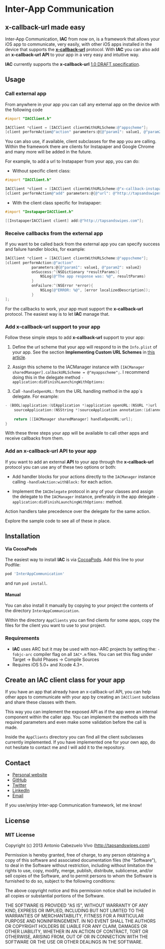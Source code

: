 # Inter-App Communication

## x-callback-url made easy

Inter-App Communication, **IAC** from now on, is a framework that allows your iOS app to communicate, very easily, with other iOS apps installed in the device that supports the [**x-callback-url**](http://x-callback-url.com/) protocol. With **IAC** you can also add an **x-callback-url** **API** to your app in a very easy and intuitive way.

**IAC** currently supports the **x-callback-url** [1.0 DRAFT specification](http://x-callback-url.com/specifications/).


## Usage

### Call external app

From anywhere in your app you can call any external app on the device with the following code

```objective-c
#import "IACClient.h"

IACClient *client = [IACClient clientWithURLScheme:@"appscheme"];
[client performAction@"action" parameters:@{@"param1": value1, @"param2": value2}];
```


You can also use, if available, client subclasses for the app you are calling. Within the framework there are clients for Instapaper and Google Chrome and many more will be added in the future. 

For example, to add a url to Instapaper from your app, you can do:

* Without specific client class:

```objective-c
#import "IACClient.h"

IACClient *client = [IACClient clientWithURLScheme:@"x-callback-instapaper"];
[client performAction@"add" parameters:@{@"url": @"http://tapsandswipes.com"}];
```

* With the client class specific for Instapaper:

```objective-c
#import "InstapaperIACClient.h"

[[InstapaperIACClient client] add:@"http://tapsandswipes.com"];
```


### Receive callbacks from the external app

If you want to be called back from the external app you can specify success and failure handler blocks, for example:

```objective-c
IACClient *client = [IACClient clientWithURLScheme:@"appscheme"];
[client performAction:@"action"
            parameters:@{@"param1": value1, @"param2": value2}
            onSuccess:^(NSDictionary *resultParams){
                NSLog(@"The app response was: %@", resultParams)
            }
            onFailure:^(NSError *error){
                NSLog(@"ERROR: %@", [error localizedDescription]);
            }
];
```

 
For the callbacks to work, your app must support the **x-callback-url** protocol. The easiest way is to let **IAC** manage that.

### Add x-callback-url support to your app

Follow these simple steps to add **x-callback-url** support to your app:

1. Define the url scheme that your app will respond to in the `Info.plist` of your app. See the section **Implementing Custom URL Schemes** in [this article](http://developer.apple.com/library/ios/#DOCUMENTATION/iPhone/Conceptual/iPhoneOSProgrammingGuide/AdvancedAppTricks/AdvancedAppTricks.html#//apple_ref/doc/uid/TP40007072-CH7-SW50).
 
2. Assign this scheme to the IACManager instance with `[IACManager sharedManager].calbackURLScheme = @"myappscheme";`. I recommend doing this in the delegate method `-application:didFinishLaunchingWithOptions:`

3. Call `-handleOpenURL:` from the URL handling method in the app`s delegate. For example:

```objective-c
- (BOOL)application:(UIApplication *)application openURL:(NSURL *)url 
    sourceApplication:(NSString *)sourceApplication annotation:(id)annotation {
            
    return [[IACManager sharedManager] handleOpenURL:url];
}
```

With these three steps your app will be available to call other apps and receive callbacks from them.

### Add an x-callback-url API to your app

If you want to add an external **API** to your app through the **x-callback-url** protocol you can use any of these two options or both:

- Add handler blocks for your actions directly to the `IACManager` instance calling `-handleAction:withBlock:` for each action.

- Implement the `IACDelegate` protocol in any of your classes and assign the delegate to the `IACManager` instance, preferably in the app delegate `-application:didFinishLaunchingWithOptions:` method.

Action handlers take precedence over the delegate for the same action.

Explore the sample code to see all of these in place.



## Installation

#### Via CocoaPods
 
The easiest way to install **IAC** is via [CocoaPods](http://cocoapods.org). Add this line to your Podfile:
 
```sh
pod 'InterAppCommunication'
```

and run `pod install`. 
 
#### Manual
 
You can also install it manually by copying to your project the contents of the directory `InterAppCommunication`.

Within the directory `AppClients` you can find clients for some apps, copy the files for the client you want to use to your project. 


### Requirements

* **IAC** uses ARC but it may be used with non-ARC projects by setting the: ` -fobjc-arc ` compiler flag on all ` IAC*.m ` files. You can set this flag under Target -> Build Phases -> Compile Sources
* Requires iOS 5.0+ and Xcode 4.3+.



## Create an IAC client class for your app

If you have an app that already have an x-callback-url API, you can help other apps to communicate with your app by creating an `IACClient` subclass and share these classes with them.

This way you can implement the exposed API as if the app were an internal component within the caller app. You can implement the methods with the required parameters and even make some validation before the call is made.

Inside the `AppClients` directory you can find all the client subclasses currently implemented. If you have implemented one for your own app, do not hesitate to contact me and I will add it to the repository. 



## Contact

- [Personal website](http://tapsandswipes.com)
- [GitHub](http://github.com/tapsandswipes)
- [Twitter](http://twitter.com/acvivo)
- [LinkedIn](http://www.linkedin.com/in/acvivo)
- [Email](mailto:antonio@tapsandswipes.com)

If you use/enjoy Inter-app Communication framework, let me know!



## License

### MIT License

Copyright (c) 2013 Antonio Cabezuelo Vivo (http://tapsandswipes.com)

Permission is hereby granted, free of charge, to any person obtaining a copy
of this software and associated documentation files (the "Software"), to deal
in the Software without restriction, including without limitation the rights
to use, copy, modify, merge, publish, distribute, sublicense, and/or sell
copies of the Software, and to permit persons to whom the Software is
furnished to do so, subject to the following conditions:

The above copyright notice and this permission notice shall be included in
all copies or substantial portions of the Software.

THE SOFTWARE IS PROVIDED "AS IS", WITHOUT WARRANTY OF ANY KIND, EXPRESS OR
IMPLIED, INCLUDING BUT NOT LIMITED TO THE WARRANTIES OF MERCHANTABILITY,
FITNESS FOR A PARTICULAR PURPOSE AND NONINFRINGEMENT. IN NO EVENT SHALL THE
AUTHORS OR COPYRIGHT HOLDERS BE LIABLE FOR ANY CLAIM, DAMAGES OR OTHER
LIABILITY, WHETHER IN AN ACTION OF CONTRACT, TORT OR OTHERWISE, ARISING FROM,
OUT OF OR IN CONNECTION WITH THE SOFTWARE OR THE USE OR OTHER DEALINGS IN
THE SOFTWARE.
